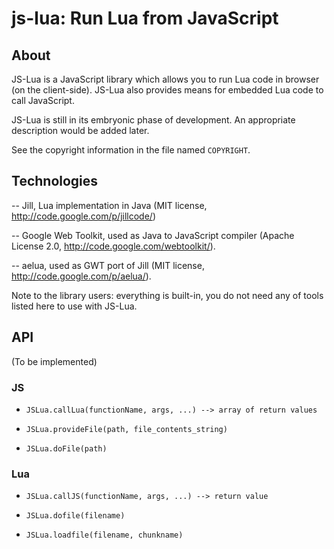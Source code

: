 js-lua: Run Lua from JavaScript
===============================

About
-----

JS-Lua is a JavaScript library which allows you to run Lua
code in browser (on the client-side). JS-Lua also provides
means for embedded Lua code to call JavaScript.

JS-Lua is still in its embryonic phase of development.
An appropriate description would be added later.

See the copyright information in the file named `COPYRIGHT`.

Technologies
------------

-- Jill, Lua implementation in Java (MIT license, http://code.google.com/p/jillcode/)

-- Google Web Toolkit, used as Java to JavaScript compiler (Apache License 2.0, http://code.google.com/webtoolkit/).

-- aelua, used as GWT port of Jill (MIT license, http://code.google.com/p/aelua/).

Note to the library users: everything is built-in, you do not need any of tools listed here to use with JS-Lua.

API
---

(To be implemented)

### JS

 * `JSLua.callLua(functionName, args, ...) --> array of return values`

 * `JSLua.provideFile(path, file_contents_string)`

 * `JSLua.doFile(path)`

### Lua

 * `JSLua.callJS(functionName, args, ...) --> return value`

 * `JSLua.dofile(filename)`

 * `JSLua.loadfile(filename, chunkname)`
